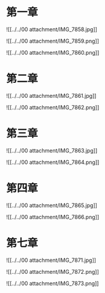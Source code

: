 # 第一章

![[../../00 attachment/IMG_7858.jpg]]

![[../../00 attachment/IMG_7859.png]]

![[../../00 attachment/IMG_7860.png]]

# 第二章 

![[../../00 attachment/IMG_7861.jpg]]

![[../../00 attachment/IMG_7862.png]]

# 第三章

![[../../00 attachment/IMG_7863.jpg]]

![[../../00 attachment/IMG_7864.png]]

# 第四章

![[../../00 attachment/IMG_7865.jpg]]

![[../../00 attachment/IMG_7866.png]]

# 第七章

![[../../00 attachment/IMG_7871.jpg]]

![[../../00 attachment/IMG_7872.png]]

![[../../00 attachment/IMG_7873.png]]

